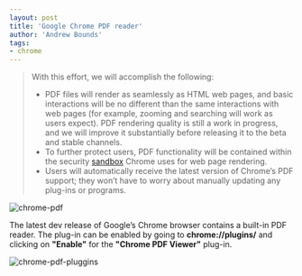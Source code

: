 ```yaml
---
layout: post
title: 'Google Chrome PDF reader'
author: 'Andrew Bounds'
tags:
- chrome
---
```


> With this effort, we will accomplish the following:
>
> * PDF files will render as seamlessly as HTML web pages, and basic interactions will be no different than the same interactions with web pages (for example, zooming and searching will work as users expect). PDF rendering quality is still a work in progress, and we will improve it substantially before releasing it to the beta and stable channels.
> * To further protect users, PDF functionality will be contained within the security [sandbox](href="http://seclab.stanford.edu/websec/chromium/) Chrome uses for web page rendering.
> * Users will automatically receive the latest version of Chrome’s PDF support; they won’t have to worry about manually updating any plug-ins or programs.

![chrome-pdf](/assets/img/chrome-pdf.jpg)

The latest dev release of Google’s Chrome browser contains a built-in PDF reader. The plug-in can be enabled by going to **chrome://plugins/** and clicking on **"Enable"** for the **"Chrome PDF Viewer"** plug-in.

![chrome-pdf-pluggins](/assets/img/chrome-pdf-pluggins.jpg)
